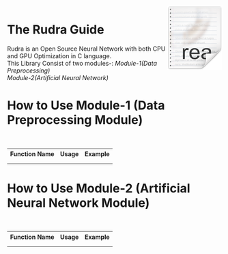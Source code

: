 <img src="icon.png" align="right" />

# The Rudra Guide
Rudra is an Open Source Neural Network with both CPU and GPU Optimization in C language. 
<br>This Library Consist of two modules-:
*Module-1(Data Preprocessing)*
<br>
*Module-2(Artificial Neural Network)*

# How to Use Module-1 (Data Preprocessing Module)
<br>
<table style="width:100%">
  <tr>
    <th>Function Name</th>
    <th>Usage</th>
    <th>Example</th>
  </tr>
  <tr>
    <td></td>
    <td></td>
    <td></td>
  </tr>
  <tr>
    <td></td>
    <td></td>
    <td></td>
  </tr>
</table>

# How to Use Module-2 (Artificial Neural Network Module)
<br>
<table style="width:100%">
  <tr>
    <th>Function Name</th>
    <th>Usage</th>
    <th>Example</th>
  </tr>
  <tr>
    <td></td>
    <td></td>
    <td></td>
  </tr>
  <tr>
    <td></td>
    <td></td>
    <td></td>
  </tr>
</table>


